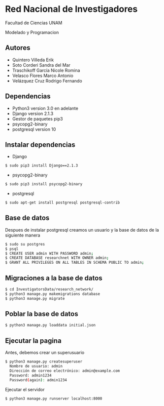 # Red Nacional de Investigadores 
  Facultad de Ciencias UNAM
  
  Modelado y Programacion
## Autores
* Quintero Villeda Erik
* Soto Corderi Sandra del Mar
* Traschikoff García Nicole Romina
* Velasco Flores Marco Antonio
* Velázquez Cruz Rodrigo Fernando

## Dependencias
* Python3 version 3.0 en adelante
* Django version 2.1.3
* Gestor de paquetes pip3 
* psycopg2-binary
* postgresql version 10

## Instalar dependencias
* Django
```bash
$ sudo pip3 install Django==2.1.3
```
* psycopg2-binary
```bash
$ sudo pip3 install psycopg2-binary
```
* postgresql
```bash
$ sudo apt-get install postgresql postgresql-contrib
```
## Base de datos
Despues de instalar postgresql creamos un usuario y la base de datos de la siguiente manera
```bash
$ sudo su postgres
$ psql
$ CREATE USER admin WITH PASSWORD admin;
$ CREATE DATABASE researchnet WITH OWNER admin;
$ GRANT ALL PRIVILEGES ON ALL TABLES IN SCHEMA PUBLIC TO admin;
```
## Migraciones a la base de datos
```bash
$ cd InvestigatorsData/research_network/
$ python3 manage.py makemigrations database
$ python3 manage.py migrate
```
## Poblar la base de datos
```bash
$ python3 manage.py loaddata initial.json
```
## Ejecutar la pagina
Antes, debemos crear un superusuario 
```bash
$ python3 manage.py createsuperuser
  Nombre de usuario: admin
  Dirección de correo electrónico: admin@example.com
  Password: admin1234
  Password(again): admin1234
```
Ejecutar el servidor
```bash 
$ python3 manage.py runserver localhost:8000
```